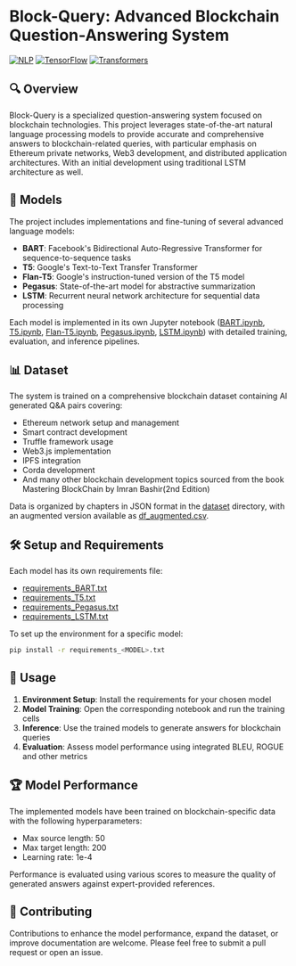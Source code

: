 # Block-Query: Advanced Blockchain Question-Answering System

[![NLP](https://img.shields.io/badge/NLP-Question%20Answering-blue)]()
[![TensorFlow](https://img.shields.io/badge/TensorFlow-2.0+-green)]()
[![Transformers](https://img.shields.io/badge/🤗%20Transformers-Latest-yellow)]()

## 🔍 Overview

Block-Query is a specialized question-answering system focused on blockchain technologies. This project leverages state-of-the-art natural language processing models to provide accurate and comprehensive answers to blockchain-related queries, with particular emphasis on Ethereum private networks, Web3 development, and distributed application architectures. With an initial development using traditional LSTM architecture as well.

## 🧠 Models

The project includes implementations and fine-tuning of several advanced language models:

- **BART**: Facebook's Bidirectional Auto-Regressive Transformer for sequence-to-sequence tasks
- **T5**: Google's Text-to-Text Transfer Transformer
- **Flan-T5**: Google's instruction-tuned version of the T5 model
- **Pegasus**: State-of-the-art model for abstractive summarization
- **LSTM**: Recurrent neural network architecture for sequential data processing

Each model is implemented in its own Jupyter notebook ([BART.ipynb](BART.ipynb), [T5.ipynb](T5.ipynb), [Flan-T5.ipynb](Flan-T5.ipynb), [Pegasus.ipynb](Pegasus.ipynb), [LSTM.ipynb](LSTM.ipynb)) with detailed training, evaluation, and inference pipelines.

## 📊 Dataset

The system is trained on a comprehensive blockchain dataset containing AI generated Q&A pairs covering:

- Ethereum network setup and management
- Smart contract development
- Truffle framework usage
- Web3.js implementation
- IPFS integration
- Corda development
- And many other blockchain development topics sourced from the book Mastering BlockChain by Imran Bashir(2nd Edition)

Data is organized by chapters in JSON format in the [dataset](dataset) directory, with an augmented version available as [df_augmented.csv](dataset/df_augmented.csv).

## 🛠️ Setup and Requirements

Each model has its own requirements file:

- [requirements_BART.txt](requirements_BART.txt)
- [requirements_T5.txt](requirements_T5.txt)
- [requirements_Pegasus.txt](requirements_Pegasus.txt)
- [requirements_LSTM.txt](requirements_LSTM.txt)

To set up the environment for a specific model:

```bash
pip install -r requirements_<MODEL>.txt
```

## 🚀 Usage

1. **Environment Setup**: Install the requirements for your chosen model
2. **Model Training**: Open the corresponding notebook and run the training cells
3. **Inference**: Use the trained models to generate answers for blockchain queries
4. **Evaluation**: Assess model performance using integrated BLEU, ROGUE and other metrics

## 🏆 Model Performance

The implemented models have been trained on blockchain-specific data with the following hyperparameters:

- Max source length: 50
- Max target length: 200
- Learning rate: 1e-4

Performance is evaluated using various scores to measure the quality of generated answers against expert-provided references.

## 🤝 Contributing

Contributions to enhance the model performance, expand the dataset, or improve documentation are welcome. Please feel free to submit a pull request or open an issue.
